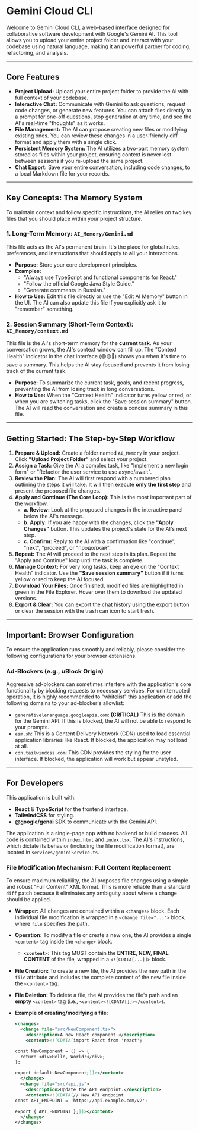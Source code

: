 # Gemini Cloud CLI

Welcome to Gemini Cloud CLI, a web-based interface designed for collaborative software development with Google's Gemini AI. This tool allows you to upload your entire project folder and interact with your codebase using natural language, making it an powerful partner for coding, refactoring, and analysis.

---

## Core Features

*   **Project Upload:** Upload your entire project folder to provide the AI with full context of your codebase.
*   **Interactive Chat:** Communicate with Gemini to ask questions, request code changes, or generate new features. You can attach files directly to a prompt for one-off questions, stop generation at any time, and see the AI's real-time "thoughts" as it works.
*   **File Management:** The AI can propose creating new files or modifying existing ones. You can review these changes in a user-friendly diff format and apply them with a single click.
*   **Persistent Memory System:** The AI utilizes a two-part memory system stored as files within your project, ensuring context is never lost between sessions if you re-upload the same project.
*   **Chat Export:** Save your entire conversation, including code changes, to a local Markdown file for your records.

---

## Key Concepts: The Memory System

To maintain context and follow specific instructions, the AI relies on two key files that you should place within your project structure.

### 1. Long-Term Memory: `AI_Memory/Gemini.md`

This file acts as the AI's permanent brain. It's the place for global rules, preferences, and instructions that should apply to **all** your interactions.

*   **Purpose:** Store your core development principles.
*   **Examples:**
    *   "Always use TypeScript and functional components for React."
    *   "Follow the official Google Java Style Guide."
    *   "Generate comments in Russian."
*   **How to Use:** Edit this file directly or use the "Edit AI Memory" button in the UI. The AI can also update this file if you explicitly ask it to "remember" something.

### 2. Session Summary (Short-Term Context): `AI_Memory/context.md`

This file is the AI's short-term memory for the **current task**. As your conversation grows, the AI's context window can fill up. The "Context Health" indicator in the chat interface (🟢🟡🔴) shows you when it's time to save a summary. This helps the AI stay focused and prevents it from losing track of the current task.

*   **Purpose:** To summarize the current task, goals, and recent progress, preventing the AI from losing track in long conversations.
*   **How to Use:** When the "Context Health" indicator turns yellow or red, or when you are switching tasks, click the "Save session summary" button. The AI will read the conversation and create a concise summary in this file.

---

## Getting Started: The Step-by-Step Workflow

1.  **Prepare & Upload:** Create a folder named `AI_Memory` in your project. Click **"Upload Project Folder"** and select your project.
2.  **Assign a Task:** Give the AI a complex task, like "Implement a new login form" or "Refactor the user service to use async/await".
3.  **Review the Plan:** The AI will first respond with a numbered plan outlining the steps it will take. It will then execute **only the first step** and present the proposed file changes.
4.  **Apply and Continue (The Core Loop):** This is the most important part of the workflow.
    *   **a. Review:** Look at the proposed changes in the interactive panel below the AI's message.
    *   **b. Apply:** If you are happy with the changes, click the **"Apply Changes"** button. This updates the project's state for the AI's next step.
    *   **c. Confirm:** Reply to the AI with a confirmation like "continue", "next", "proceed", or "продолжай".
5.  **Repeat:** The AI will proceed to the next step in its plan. Repeat the "Apply and Continue" loop until the task is complete.
6.  **Manage Context:** For very long tasks, keep an eye on the "Context Health" indicator. Use the **"Save session summary"** button if it turns yellow or red to keep the AI focused.
7.  **Download Your Files:** Once finished, modified files are highlighted in green in the File Explorer. Hover over them to download the updated versions.
8.  **Export & Clear:** You can export the chat history using the export button or clear the session with the trash can icon to start fresh.

---

## Important: Browser Configuration

To ensure the application runs smoothly and reliably, please consider the following configurations for your browser extensions.

### Ad-Blockers (e.g., uBlock Origin)

Aggressive ad-blockers can sometimes interfere with the application's core functionality by blocking requests to necessary services. For uninterrupted operation, it is highly recommended to "whitelist" this application or add the following domains to your ad-blocker's allowlist:

*   `generativelenanguage.googleapis.com`: **(CRITICAL)** This is the domain for the Gemini API. If this is blocked, the AI will not be able to respond to your prompts.
*   `esm.sh`: This is a Content Delivery Network (CDN) used to load essential application libraries like React. If blocked, the application may not load at all.
*   `cdn.tailwindcss.com`: This CDN provides the styling for the user interface. If blocked, the application will work but appear unstyled.

---

## For Developers

This application is built with:

*   **React** & **TypeScript** for the frontend interface.
*   **TailwindCSS** for styling.
*   **@google/genai** SDK to communicate with the Gemini API.

The application is a single-page app with no backend or build process. All code is contained within `index.html` and `index.tsx`. The AI's instructions, which dictate its behavior (including the file modification format), are located in `services/geminiService.ts`.

### File Modification Mechanism: Full Content Replacement

To ensure maximum reliability, the AI proposes file changes using a simple and robust "Full Content" XML format. This is more reliable than a standard `diff` patch because it eliminates any ambiguity about where a change should be applied.

-   **Wrapper:** All changes are contained within a `<changes>` block. Each individual file modification is wrapped in a `<change file="...">` block, where `file` specifies the path.
-   **Operation:** To modify a file or create a new one, the AI provides a single `<content>` tag inside the `<change>` block.
    -   **`<content>`**: This tag MUST contain the **ENTIRE, NEW, FINAL CONTENT** of the file, wrapped in a `<![CDATA[...]]>` block.
-   **File Creation:** To create a new file, the AI provides the new path in the `file` attribute and includes the complete content of the new file inside the `<content>` tag.
-   **File Deletion:** To delete a file, the AI provides the file's path and an **empty** `<content>` tag (i.e., `<content><![CDATA[]]></content>`).

-   **Example of creating/modifying a file**:
    ```xml
    <changes>
      <change file="src/NewComponent.tsx">
        <description>A new React component.</description>
        <content><![CDATA[import React from 'react';

    const NewComponent = () => {
      return <div>Hello, World!</div>;
    };

    export default NewComponent;]]></content>
      </change>
      <change file="src/api.js">
        <description>Update the API endpoint.</description>
        <content><![CDATA[// New API endpoint
    const API_ENDPOINT = 'https://api.example.com/v2';

    export { API_ENDPOINT };]]></content>
      </change>
    </changes>
    ```